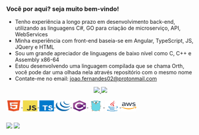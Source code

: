 ### Você por aqui? seja muito bem-vindo!

- Tenho experiência a longo prazo em desenvolvimento back-end, utilizando as linguagens C#, GO para criação de microserviço, API, WebServices
- Minha experiência com front-end baseia-se em Angular, TypeScript, JS, JQuery e HTML
- Sou um grande apreciador de linguagens de baixo nível como C, C++ e Assembly x86-64
- Estou desenvolvendo uma linguagem compilada que se chama Orth, você pode dar uma olhada nela através repositório com o mesmo nome
- Contate-me no email: joao.fernandes02@protonmail.com

<div align="center">
  <a href="https://github.com/MkWilp-boot">
  <img height="180em" src="https://github-readme-stats.vercel.app/api?username=MkWilp-boot&show_icons=true&theme=tokyonight&include_all_commits=true&count_private=true"/>
  <img height="180em" src="https://github-readme-stats.vercel.app/api/top-langs/?username=MkWilp-boot&layout=compact&langs_count=6&theme=tokyonight"/>
</div>
<div style="display: inline_block"><br>
  <img align="center" alt="Joao-HTML" height="30" width="40" src="https://raw.githubusercontent.com/devicons/devicon/master/icons/html5/html5-original.svg">
  <img align="center" alt="Joao-JS" height="30" width="40" src="https://raw.githubusercontent.com/devicons/devicon/master/icons/javascript/javascript-original.svg">
  <img align="center" alt="Joao-TS" height="30" width="40" src="https://raw.githubusercontent.com/devicons/devicon/master/icons/typescript/typescript-original.svg">
  <img align="center" alt="Joao-JQuery" height="30" width="40" src="https://raw.githubusercontent.com/devicons/devicon/master/icons/jquery/jquery-original.svg">
  <img align="center" alt="Joao-Csharp" height="30" width="40" src="https://raw.githubusercontent.com/devicons/devicon/master/icons/csharp/csharp-original.svg">
  <img align="center" alt="Joao-GO" height="30" width="40" src="https://raw.githubusercontent.com/devicons/devicon/master/icons/go/go-original.svg">
  <img align="center" alt="Joao-Java" height="30" width="40" src="https://raw.githubusercontent.com/devicons/devicon/master/icons/java/java-original.svg">
  <img align="center" alt="Joao-AWS" height="30" width="40" src="https://raw.githubusercontent.com/devicons/devicon/master/icons/amazonwebservices/amazonwebservices-original-wordmark.svg">
 </div>
 
 ##
  
<div> 
  <a href = "mailto:joao.fernandes02@protonmail.com"><img src="https://img.shields.io/badge/-Proton-%23333?style=for-the-badge&logo=ProtonMail&logoColor=white" target="_blank"></a>
  <a href="https://www.linkedin.com/in/jo%C3%A3o-victor-fernandes/" target="_blank"><img src="https://img.shields.io/badge/-LinkedIn-%230077B5?style=for-the-badge&logo=linkedin&logoColor=white" target="_blank"></a> 
  </div>


